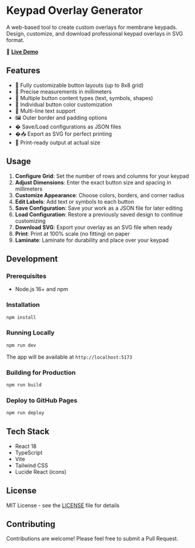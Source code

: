 # Keypad Overlay Generator

A web-based tool to create custom overlays for membrane keypads. Design, customize, and download professional keypad overlays in SVG format.

🔗 **[Live Demo](https://festivejelly.github.io/KeypadOverlayGenerator/)**

## Features

- 🎨 Fully customizable button layouts (up to 8x8 grid)
- 📏 Precise measurements in millimeters
- 🎯 Multiple button content types (text, symbols, shapes)
- 🌈 Individual button color customization
- 📝 Multi-line text support
- 🖼️ Outer border and padding options
- � Save/Load configurations as JSON files
- �📥 Export as SVG for perfect printing
- 🎯 Print-ready output at actual size

## Usage

1. **Configure Grid**: Set the number of rows and columns for your keypad
2. **Adjust Dimensions**: Enter the exact button size and spacing in millimeters
3. **Customize Appearance**: Choose colors, borders, and corner radius
4. **Edit Labels**: Add text or symbols to each button
5. **Save Configuration**: Save your work as a JSON file for later editing
6. **Load Configuration**: Restore a previously saved design to continue customizing
7. **Download SVG**: Export your overlay as an SVG file when ready
8. **Print**: Print at 100% scale (no fitting) on paper
9. **Laminate**: Laminate for durability and place over your keypad

## Development

### Prerequisites

- Node.js 16+ and npm

### Installation

```bash
npm install
```

### Running Locally

```bash
npm run dev
```

The app will be available at `http://localhost:5173`

### Building for Production

```bash
npm run build
```

### Deploy to GitHub Pages

```bash
npm run deploy
```

## Tech Stack

- React 18
- TypeScript
- Vite
- Tailwind CSS
- Lucide React (icons)

## License

MIT License - see the [LICENSE](LICENSE) file for details

## Contributing

Contributions are welcome! Please feel free to submit a Pull Request.
